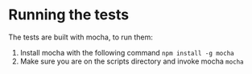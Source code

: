 ﻿# Running the tests  
The tests are built with mocha, to run them:  

1. Install mocha with the following command `npm install -g mocha`  
1. Make sure you are on the scripts directory and invoke mocha `mocha`  
